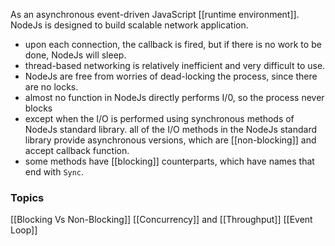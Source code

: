 As an asynchronous event-driven JavaScript [[runtime environment]]. NodeJs is designed to build scalable network application.
- upon each connection, the callback is fired, but if there is no work to be done, NodeJs will sleep.
- thread-based networking is relatively inefficient and very difficult to use.
- NodeJs are free from worries of dead-locking the process, since there are no locks.
- almost no function in NodeJs directly performs I/0, so the process never blocks 
- except when the I/O is performed using synchronous methods of NodeJs standard library.
all of the I/O methods in the NodeJs standard library provide asynchronous versions, which are [[non-blocking]] and accept callback function.
- some methods have [[blocking]] counterparts, which have names that end with `Sync`.
### Topics
[[Blocking Vs Non-Blocking]]
[[Concurrency]] and [[Throughput]]
[[Event Loop]]